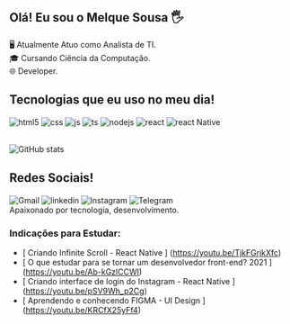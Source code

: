 ##  Olá! Eu sou o Melque Sousa 🖐️
🖥️ Atualmente Atuo como Analista de TI.<br/>
🎓 Cursando Ciência da Computação.<br/>
🌐 Developer.
##  Tecnologias que eu uso no meu dia!

<div style = "display: inline_block"><div style = "display: inline_block">
  <img align = "center" alt = "html5" src = "https://img.shields.io/badge/HTML5-E34F26?style=for-the-badge&logo=html5&logoColor=white" />
  <img align = "center" alt = "css" src = "https://img.shields.io/badge/CSS3-1572B6?style=for-the-badge&logo=css3&logoColor=white" />
  <img align = "center" alt = "js" src = "https://img.shields.io/badge/JavaScript-F7DF1E?style=for-the-badge&logo=javascript&logoColor=black" />
  <img align = "center" alt = "ts" src = "https://img.shields.io/badge/TypeScript-007ACC?style=for-the-badge&logo=typescript&logoColor=white" />
      <img align = "center" alt = "nodejs" src = "https://img.shields.io/badge/Node.js-43853D?style=for-the-badge&logo=node.js&logoColor=white" />
  <img align = "center" alt = "react" src = "https://img.shields.io/badge/React-20232A?style=for-the-badge&logo=react&logoColor=61DAFB" />
  <img align = "center" alt = "react Native" src = "https://img.shields.io/badge/React_Native-20232A?style=for-the-badge&logo=react&logoColor=61DAFB" />
</div> <br/>
           
![GitHub stats](https://github-readme-stats.vercel.app/api?username=melquedeveloper&show_icons=true&theme=radical)
## Redes Sociais!
<div style = "display: inline_block">
    <img align = "center" alt = "Gmail" src = "https://img.shields.io/badge/Gmail-D14836?style=for-the-badge&logo=gmail&logoColor=white" />
    <img align = "center" alt = "linkedin" src = "https://img.shields.io/badge/LinkedIn-0077B5?style=for-the-badge&logo=linkedin&logoColor=white" />
         <img align = "center" alt = "Instagram" src = "https://img.shields.io/badge/Instagram-E4405F?style=for-the-badge&logo=instagram&logoColor=white" />
    <img align = "center" alt = "Telegram" src = "https://img.shields.io/badge/Telegram-2CA5E0?style=for-the-badge&logo=telegram&logoColor=white" />

</div>
Apaixonado por tecnologia, desenvolvimento.
           
### Indicações para Estudar:
- [ Criando Infinite Scroll - React Native ] (https://youtu.be/TjkFGrjkXfc) <br/>
- [ O que estudar para se tornar um desenvolvedor front-end? 2021 ] (https://youtu.be/Ab-kGzlCCWI) <br/>
- [ Criando interface de login do Instagram - React Native ] (https://youtu.be/pSV9Wh_p2Cg) <br/>
- [ Aprendendo e conhecendo FIGMA - UI Design ] (https://youtu.be/KRCfX25yFf4) <br/>
